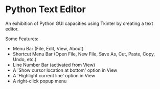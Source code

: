 # Python Text Editor 

An exhibition of Python GUI capacities using Tkinter by creating a text editor.

Some Features:

* Menu Bar (File, Edit, View, About)
* Shortcut Menu Bar (Open File, New File, Save As, Cut, Paste, Copy, Undo, etc.)
* Line Number Bar (activated from View)
* A 'Show cursor location at bottom' option in View
* A 'Highlight current line' option in View
* A right-click popup menu
